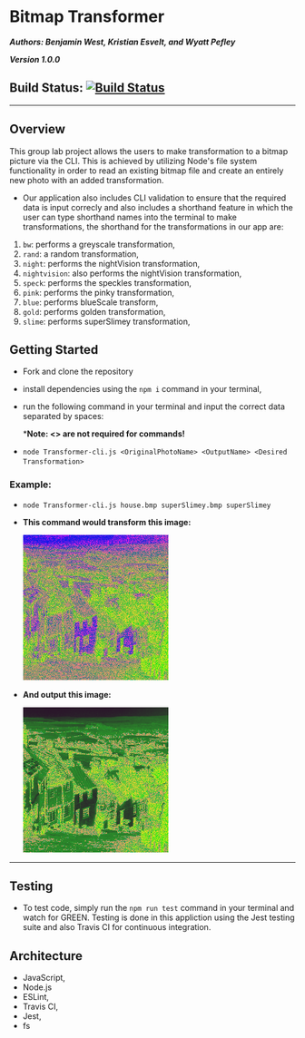 # Bitmap Transformer
***Authors: Benjamin West, Kristian Esvelt, and Wyatt Pefley*** 

***Version 1.0.0***
## Build Status: [![Build Status](https://travis-ci.com/bgwest/04-binary-FUNdamentals.svg?branch=master)](https://travis-ci.com/bgwest/04-binary-FUNdamentals)
___

## Overview
This group lab project allows the users to make transformation to a bitmap picture via the CLI.
This is achieved by utilizing Node's file system functionality in order to read an existing bitmap file and create an entirely new photo with an added transformation. 
- Our application also includes CLI validation to ensure that the required data is input correcly and also includes a shorthand feature in which the user can type shorthand names into the terminal to make transformations, the shorthand for the transformations in our app are:
1. ```bw```: performs a greyscale transformation,
2. ```rand```: a random transformation,
3. ```night```: performs the nightVision transformation,
4. ```nightvision```: also performs the nightVision transformation,
5. ```speck```: performs the speckles transformation,
6. ```pink```: performs the pinky transformation,
7. ```blue```: performs blueScale transform,
8. ```gold```: performs golden transformation,
9. ```slime```: performs superSlimey transformation,
## Getting Started
- Fork and clone the repository
- install dependencies using the ```npm i``` command in your terminal,
- run the following command in your terminal and input the correct data separated by spaces:


  ***Note: <> are not required for commands!**
- ```node Transformer-cli.js <OriginalPhotoName> <OutputName> <Desired Transformation>```
### Example: 
-  ```node Transformer-cli.js house.bmp superSlimey.bmp superSlimey```
- **This command would transform this image:**

  ![Original picture](./src/assets/house.bmp)
- **And output this image:**

  ![Slime picture](./src/assets/slime.bmp)
___
## Testing
- To test code, simply run the  ```npm run test``` command in your terminal and watch for GREEN. Testing is done in this appliction using the Jest testing suite and also Travis CI for continuous integration.

## Architecture
- JavaScript,
- Node.js
- ESLint,
- Travis CI,
- Jest,
- fs
